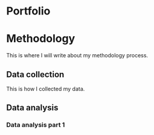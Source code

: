 # Portfolio

# Methodology
This is where I will write about my methodology process.

## Data collection
This is how I collected my data.

## Data analysis
### Data analysis part 1
